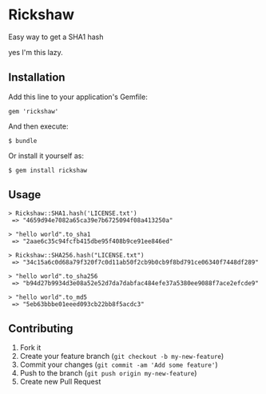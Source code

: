 # Rickshaw

Easy way to get a SHA1 hash

yes I'm this lazy.

## Installation

Add this line to your application's Gemfile:

    gem 'rickshaw'

And then execute:

    $ bundle

Or install it yourself as:

    $ gem install rickshaw

## Usage
    > Rickshaw::SHA1.hash('LICENSE.txt')
     => "4659d94e7082a65ca39e7b6725094f08a413250a" 

    > "hello world".to_sha1
     => "2aae6c35c94fcfb415dbe95f408b9ce91ee846ed" 

    > Rickshaw::SHA256.hash("LICENSE.txt")
     => "34c15a6c0d68a79f320f7c0d11ab50f2cb9b0cb9f8bd791ce06340f7448df289"

    > "hello world".to_sha256
     => "b94d27b9934d3e08a52e52d7da7dabfac484efe37a5380ee9088f7ace2efcde9"

    > "hello world".to_md5
     => "5eb63bbbe01eeed093cb22bb8f5acdc3"

## Contributing

1. Fork it
2. Create your feature branch (`git checkout -b my-new-feature`)
3. Commit your changes (`git commit -am 'Add some feature'`)
4. Push to the branch (`git push origin my-new-feature`)
5. Create new Pull Request
